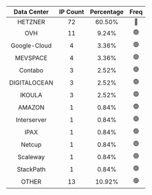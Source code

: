 | Data Center | IP Count | Percentage | Freq |
|:------------:|:--------:|:-----------:|:-----:|
| HETZNER | 72 | 60.50% | 🔴 |
| OVH | 11 | 9.24% | 🟢 |
| Google-Cloud | 4 | 3.36% | 🟢 |
| MEVSPACE | 4 | 3.36% | 🟢 |
| Contabo | 3 | 2.52% | 🟢 |
| DIGITALOCEAN | 3 | 2.52% | 🟢 |
| IKOULA | 3 | 2.52% | 🟢 |
| AMAZON | 1 | 0.84% | 🟢 |
| Interserver | 1 | 0.84% | 🟢 |
| IPAX | 1 | 0.84% | 🟢 |
| Netcup | 1 | 0.84% | 🟢 |
| Scaleway | 1 | 0.84% | 🟢 |
| StackPath | 1 | 0.84% | 🟢 |
| OTHER | 13 | 10.92% | 🟢 |